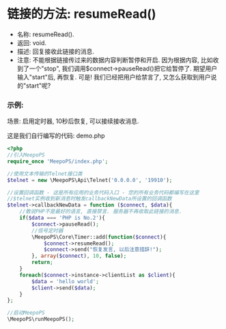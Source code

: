 # 链接的方法: resumeRead()

- 名称: resumeRead().
- 返回: void. 
- 描述: 回复接收此链接的消息.
- 注意: 不能根据链接传过来的数据内容判断暂停和开启. 因为根据内容, 比如收到了一个"stop", 我们调用$connect->pauseRead()把它给暂停了. 期望用户输入"start"后, 再恢复. 可是! 我们已经把用户给禁言了, 又怎么获取到用户说的"start"呢?

### 示例:
场景: 启用定时器, 10秒后恢复, 可以接续接收消息.

这是我们自行编写的代码: demo.php
```php
<?php
//引入MeepoPS
require_once 'MeepoPS/index.php';

//使用文本传输的Telnet接口类
$telnet = new \MeepoPS\Api\Telnet('0.0.0.0', '19910');

//设置回调函数 - 这是所有应用的业务代码入口 - 您的所有业务代码都编写在这里
//$telnet实例收到新消息时触发callbackNewData所设置的回调函数
$telnet->callbackNewData = function ($connect, $data){
    //敢说PHP不是最好的语言, 直接禁言. 服务器不再收取此链接的消息.
    if($data === 'PHP is No.2'){
        $connect->pauseRead();
        //信号定时器
        \MeepoPS\Core\Timer::add(function($connect){
            $connect->resumeRead();
            $connect->send("恢复发言, 以后注意措辞!");
        }, array($connect), 10, false);
        return;
    }
    foreach($connect->instance->clientList as $client){
        $data = 'hello world';
        $client->send($data);
    }
};

//启动MeepoPS
\MeepoPS\runMeepoPS();
```